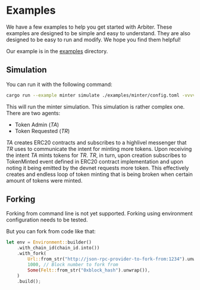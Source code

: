 # Examples

We have a few examples to help you get started with Arbiter. These examples are designed to be simple and easy to understand. They are also designed to be easy to run and modify. We hope you find them helpful!

Our example is in the [examples](https://github.com/astraly-labs/starkbiter/tree/main/examples) directory.

## Simulation

You can run it with the following command:

```bash
cargo run --example minter simulate ./examples/minter/config.toml -vvvv
```

This will run the minter simulation. This simulation is rather complex one. There are two agents:
 - Token Admin (*TA*)
 - Token Requested (*TR*)

*TA* creates ERC20 contracts and subscribes to a highlivel messenger that *TR* uses to communicate the intent for minting more tokens. Upon receiving the intent *TA* mints tokens for *TR*. *TR*, in turn, upon creation subscribes to TokenMinted event defined in ERC20 contract implementation and upon noting it being emitted by the devnet requests more token. This effectively creates and endless loop of token minting that is being broken when certain amount of tokens were minted.

## Forking

Forking from command line is not yet supported.
Forking using environment configuration needs to be tested.

But you can fork from code like that:

```rust ignore
let env = Environment::builder()
    .with_chain_id(chain_id.into())
    .with_fork(
        Url::from_str("http://json-rpc-provider-to-fork-from:1234").unwrap(),
        1000, // Block number to fork from
        Some(Felt::from_str("0xblock_hash").unwrap()),
    )
    .build();
```
